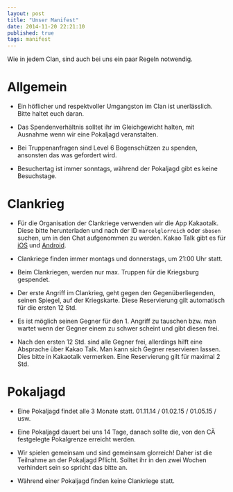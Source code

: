 ```yaml
---
layout: post
title: "Unser Manifest"
date: 2014-11-20 22:21:10
published: true
tags: manifest
---
```


Wie in jedem Clan, sind auch bei uns ein paar Regeln notwendig. 

# Allgemein

* Ein höflicher und respektvoller Umgangston im Clan ist unerlässlich. Bitte haltet euch daran.

* Das Spendenverhältnis solltet ihr im Gleichgewicht halten, mit Ausnahme wenn wir eine Pokaljagd veranstalten.

* Bei Truppenanfragen sind Level 6 Bogenschützen zu spenden, ansonsten das was gefordert wird.

* Besuchertag ist immer sonntags, während der Pokaljagd gibt es keine Besuchstage. 

# Clankrieg

* Für die Organisation der Clankriege verwenden wir die App Kakaotalk. Diese bitte herunterladen und nach der ID `marcelglorreich` oder `sbosen` suchen, um in den Chat aufgenommen zu werden. Kakao Talk gibt es für [iOS](https://itunes.apple.com/de/app/kakaotalk-messenger/id362057947?mt=8&uo=4) und [Android](https://play.google.com/store/apps/details?id=com.kakao.talk).

* Clankriege finden immer montags und donnerstags, um 21:00 Uhr statt.

* Beim Clankriegen, werden nur max. Truppen für die Kriegsburg gespendet.

* Der erste Angriff im Clankrieg, geht gegen den Gegenüberliegenden, seinen Spiegel, auf der Kriegskarte. Diese Reservierung gilt automatisch für die ersten 12 Std.

* Es ist möglich seinen Gegner für den 1. Angriff zu tauschen bzw. man wartet wenn der Gegner einem zu schwer scheint und gibt diesen frei.

* Nach den ersten 12 Std. sind alle Gegner frei, allerdings hilft eine Absprache über Kakao Talk. Man kann sich Gegner reservieren lassen. Dies bitte in Kakaotalk vermerken. Eine Reservierung gilt für maximal 2 Std.

# Pokaljagd

* Eine Pokaljagd findet alle 3 Monate statt. 01.11.14 / 01.02.15 / 01.05.15 / usw. 

* Eine Pokaljagd dauert bei uns 14 Tage, danach sollte die, von den CÄ festgelegte Pokalgrenze erreicht werden.

* Wir spielen gemeinsam und sind gemeinsam glorreich! Daher ist die Teilnahme an der Pokaljagd Pflicht. Solltet ihr in den zwei Wochen verhindert sein so spricht das bitte an.

* Während einer Pokaljagd finden keine Clankriege statt.
